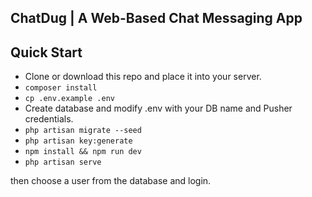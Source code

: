 ## ChatDug | A Web-Based Chat Messaging App

## Quick Start

-   Clone or download this repo and place it into your server.
-   `composer install `
-   `cp .env.example .env `
-   Create database and modify .env with your DB name and Pusher credentials.
-   `php artisan migrate --seed`
-   `php artisan key:generate`
-   `npm install && npm run dev`
-   `php artisan serve`

then choose a user from the database and login.
